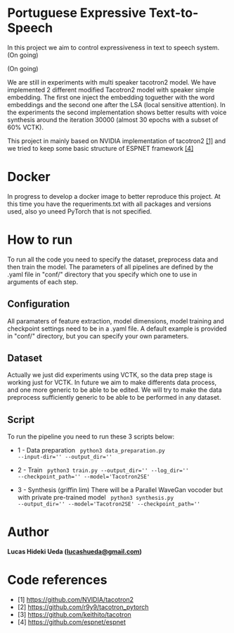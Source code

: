 # Portuguese Expressive Text-to-Speech

In this project we aim to control expressiveness in text to speech system. (On going)

(On going)

We are still in experiments with multi speaker tacotron2 model. We have implemented 2 different modified Tacotron2 model with speaker simple embedding. The first one inject the embedding toguether with the word embeddings and the second one after the LSA (local sensitive attention). In the experiments the second implementation shows better results with voice synthesis around the iteration 30000 (almost 30 epochs with a subset of 60% VCTK).


This project in mainly based on NVIDIA implementation of tacotron2 [[1]](https://github.com/NVIDIA/tacotron2) and we tried to keep some basic structure of ESPNET framework [[4]](https://github.com/espnet/espnet)

# Docker
In progress to develop a docker image to better reproduce this project. At this time you have the requeriments.txt with all packages and versions used, also yo uneed PyTorch that is not specified.

# How to run

To run all the code you need to specify the dataset, preprocess data and then train the model. The parameters of all pipelines are defined by the .yaml file in "conf/" directory
that you specify which one to use in arguments of each step.

## Configuration

All paramaters of feature extraction, model dimensions, model training and checkpoint settings need to be in a .yaml file. A default example is provided in "conf/" directory, but you can specify your own parameters.

## Dataset 

Actually we just did experiments using VCTK, so the data prep stage is working just for VCTK. In future we aim to make differents data process, and one more generic to be able to be edited. We will try to make the data preprocess sufficiently generic to be able to be performed in any dataset.

## Script

To run the pipeline you need to run these 3 scripts below:

- 1 - Data preparation
<code> python3 data_preparation.py --input-dir='' --output_dir='' </code>

- 2 - Train
<code> python3 train.py --output_dir='' --log_dir='' --checkpoint_path='' --model='Tacotron2SE' </code>

- 3 - Synthesis (griffin lim)
There will be a Parallel WaveGan vocoder but with private pre-trained model
<code> python3 synthesis.py --output_dir='' --model='Tacotron2SE' --checkpoint_path='' </code>

# Author

**Lucas Hideki Ueda (lucashueda@gmail.com)**

# Code references

- [1] https://github.com/NVIDIA/tacotron2
- [2] https://github.com/r9y9/tacotron_pytorch
- [3] https://github.com/keithito/tacotron
- [4] https://github.com/espnet/espnet
